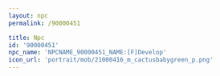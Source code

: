 ```yaml
---
layout: npc
permalink: /90000451

title: Npc
id: '90000451'
npc_name: 'NPCNAME_90000451_NAME:[F]Develop'
icon_url: 'portrait/mob/21000416_m_cactusbabygreen_p.png'
---
```

